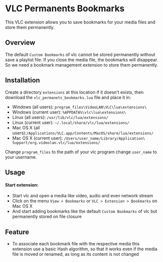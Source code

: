 # VLC Permanents Bookmarks
This VLC extension allows you to save bookmarks for your media files and store them permanently.

## Overview
The default `Custom Bookmarks` of vlc cannot be stored permanently without save a playlist file. If you close the media file, the bookmarks will disappear. So we need a bookmark management extension to store them permanently.

## Installation
Create a directory `extensions` at this location if it doesn't exists, then download the `vlc_permanets_bookmarks.lua` file and place it in:

- Windows (all users): `program_files\VideoLAN\VLC\lua\extensions\`
- Windows (current user): `%APPDATA%\vlc\lua\extensions\`
- Linux (all users): `/usr/lib/vlc/lua/extensions/`
- Linux (current user): `~/.local/share/vlc/lua/extensions/`
- Mac OS X (all users):`/Applications/VLC.app/Contents/MacOS/share/lua/extensions/`
- Mac OS X (current user): `/Users/user_name/Library/Application\ Support/org.videolan.vlc/lua/extensions/`

Change `program_files` to the path of your vlc program
change  `user_name` to your username.

## Usage
#### Start extension:
- Start vlc and open a media like video, audio and even network stream
- Click on the menu `View > Bookmarks` or `VLC > Extension > Bookmarks` on Mac OS X
- And start adding bookmarks like the default `Custom Bookmarks` of vlc but permanently stored on file closure

## Feature
- To associate each bookmark file with the respective media this extension use a basic Hash algorithm, so that it works even if the media file is moved or renamed, as long as its content is not changed
